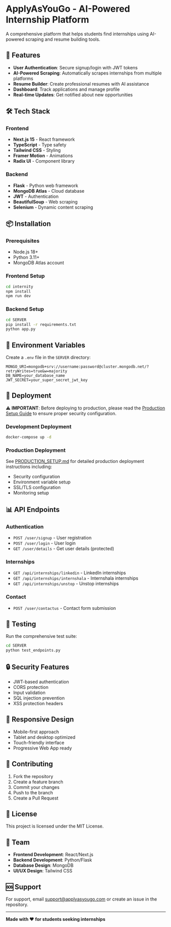 # ApplyAsYouGo - AI-Powered Internship Platform

A comprehensive platform that helps students find internships using AI-powered scraping and resume building tools.

## 🚀 Features

- **User Authentication**: Secure signup/login with JWT tokens
- **AI-Powered Scraping**: Automatically scrapes internships from multiple platforms
- **Resume Builder**: Create professional resumes with AI assistance
- **Dashboard**: Track applications and manage profile
- **Real-time Updates**: Get notified about new opportunities

## 🛠️ Tech Stack

### Frontend
- **Next.js 15** - React framework
- **TypeScript** - Type safety
- **Tailwind CSS** - Styling
- **Framer Motion** - Animations
- **Radix UI** - Component library

### Backend
- **Flask** - Python web framework
- **MongoDB Atlas** - Cloud database
- **JWT** - Authentication
- **BeautifulSoup** - Web scraping
- **Selenium** - Dynamic content scraping

## 📦 Installation

### Prerequisites
- Node.js 18+
- Python 3.11+
- MongoDB Atlas account

### Frontend Setup
```bash
cd internity
npm install
npm run dev
```

### Backend Setup
```bash
cd SERVER
pip install -r requirements.txt
python app.py
```

## 🔧 Environment Variables

Create a `.env` file in the `SERVER` directory:

```env
MONGO_URI=mongodb+srv://username:password@cluster.mongodb.net/?retryWrites=true&w=majority
DB_NAME=your_database_name
JWT_SECRET=your_super_secret_jwt_key
```

## 🚀 Deployment

⚠️ **IMPORTANT**: Before deploying to production, please read the [Production Setup Guide](PRODUCTION_SETUP.md) to ensure proper security configuration.

### Development Deployment
```bash
docker-compose up -d
```

### Production Deployment
See [PRODUCTION_SETUP.md](PRODUCTION_SETUP.md) for detailed production deployment instructions including:
- Security configuration
- Environment variable setup
- SSL/TLS configuration
- Monitoring setup

## 📊 API Endpoints

### Authentication
- `POST /user/signup` - User registration
- `POST /user/login` - User login
- `GET /user/details` - Get user details (protected)

### Internships
- `GET /api/internships/linkedin` - LinkedIn internships
- `GET /api/internships/internshala` - Internshala internships
- `GET /api/internships/unstop` - Unstop internships

### Contact
- `POST /user/contactus` - Contact form submission

## 🧪 Testing

Run the comprehensive test suite:
```bash
cd SERVER
python test_endpoints.py
```

## 🔒 Security Features

- JWT-based authentication
- CORS protection
- Input validation
- SQL injection prevention
- XSS protection headers

## 📱 Responsive Design

- Mobile-first approach
- Tablet and desktop optimized
- Touch-friendly interface
- Progressive Web App ready

## 🤝 Contributing

1. Fork the repository
2. Create a feature branch
3. Commit your changes
4. Push to the branch
5. Create a Pull Request

## 📄 License

This project is licensed under the MIT License.

## 👥 Team

- **Frontend Development**: React/Next.js
- **Backend Development**: Python/Flask
- **Database Design**: MongoDB
- **UI/UX Design**: Tailwind CSS

## 🆘 Support

For support, email support@applyasyougo.com or create an issue in the repository.

---

**Made with ❤️ for students seeking internships**